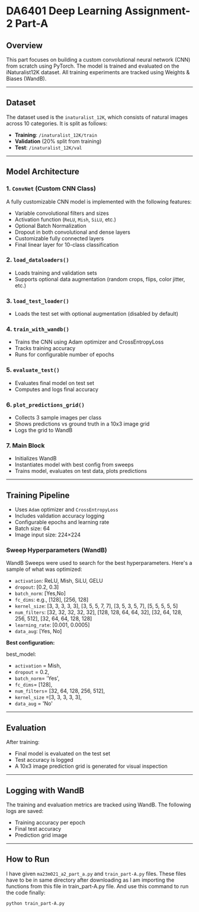 # DA6401 Deep Learning Assignment-2 Part-A

## Overview

This part focuses on building a custom convolutional neural network (CNN) from scratch using PyTorch. The model is trained and evaluated on the iNaturalist12K dataset. All training experiments are tracked using Weights & Biases (WandB).

---

## Dataset

The dataset used is the `inaturalist_12K`, which consists of natural images across 10 categories. It is split as follows:

- **Training**: `/inaturalist_12K/train`
- **Validation** (20% split from training)
- **Test**: `/inaturalist_12K/val`

---

##  Model Architecture
### 1. `ConvNet` (Custom CNN Class)
A fully customizable CNN model is implemented with the following features:

- Variable convolutional filters and sizes
- Activation function (`ReLU`, `Mish`, `SiLU`, etc.)
- Optional Batch Normalization
- Dropout in both convolutional and dense layers
- Customizable fully connected layers
- Final linear layer for 10-class classification


### 2. `load_dataloaders()`
- Loads training and validation sets
- Supports optional data augmentation (random crops, flips, color jitter, etc.)

### 3. `load_test_loader()`
- Loads the test set with optional augmentation (disabled by default)

### 4. `train_with_wandb()`
- Trains the CNN using Adam optimizer and CrossEntropyLoss
- Tracks training accuracy
- Runs for configurable number of epochs

### 5. `evaluate_test()`
- Evaluates final model on test set
- Computes and logs final accuracy

### 6. `plot_predictions_grid()`
- Collects 3 sample images per class
- Shows predictions vs ground truth in a 10x3 image grid
- Logs the grid to WandB

### 7. Main Block
- Initializes WandB
- Instantiates model with best config from sweeps
- Trains model, evaluates on test data, plots predictions

---

##  Training Pipeline

- Uses `Adam` optimizer and `CrossEntropyLoss`
- Includes validation accuracy logging
- Configurable epochs and learning rate
- Batch size: 64
- Image input size: 224×224

###  Sweep Hyperparameters (WandB)

WandB Sweeps were used to search for the best hyperparameters. Here's a sample of what was optimized:

- `activation`: ReLU, Mish, SiLU, GELU
- `dropout`: [0.2, 0.3]
- `batch_norm`: [Yes,No]
- `fc_dims`: e.g., [128], [256, 128]
- `kernel_size`: [3, 3, 3, 3, 3], [3, 5, 5, 7, 7], [3, 5, 3, 5, 7], [5, 5, 5, 5, 5]
- `num_filters`: [32, 32, 32, 32, 32], [128, 128, 64, 64, 32], [32, 64, 128, 256, 512], [32, 64, 64, 128, 128]
- `learning_rate`: [0.001, 0.0005]
- `data_aug`: [Yes, No]

**Best configuration:**

best_model:
- `activation` = Mish,
- `dropout` = 0.2,
- `batch_norm`= 'Yes',
- `fc_dims`= [128],
- `num_filters`= [32, 64, 128, 256, 512],
- `kernel_size` =[3, 3, 3, 3, 3],
- `data_aug` = 'No'


---

##  Evaluation

After training:
- Final model is evaluated on the test set
- Test accuracy is logged
- A 10x3 image prediction grid is generated for visual inspection

---

##  Logging with WandB

The training and evaluation metrics are tracked using WandB. The following logs are saved:
- Training accuracy per epoch
- Final test accuracy
- Prediction grid image

---

##  How to Run

I have given ```ma23m021_a2_part_a.py``` and ```train_part-A.py``` files. These files have to be in same directory after downloading as I am importing the functions from this file in train_part-A.py file.  And use this command to run the code finally:
```
python train_part-A.py 
```
